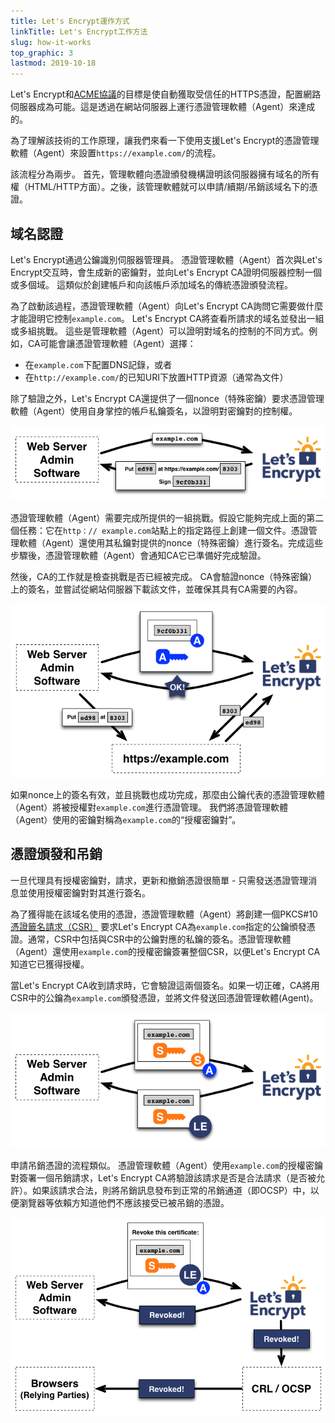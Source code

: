 ```yaml
---
title: Let's Encrypt運作方式
linkTitle: Let's Encrypt工作方法
slug: how-it-works
top_graphic: 3
lastmod: 2019-10-18
---
```


Let's Encrypt和[ACME協議](https://ietf-wg-acme.github.io/acme/)的目標是使自動獲取受信任的HTTPS憑證，配置網路伺服器成為可能。這是透過在網站伺服器上運行憑證管理軟體（Agent）來達成的。

為了理解該技術的工作原理，讓我們來看一下使用支援Let's Encrypt的憑證管理軟體（Agent）來設置`https://example.com/`的流程。

該流程分為兩步。 首先，管理軟體向憑證頒發機構證明該伺服器擁有域名的所有權（HTML/HTTP方面）。之後，該管理軟體就可以申請/續期/吊銷該域名下的憑證。

## 域名認證

Let's Encrypt通過公鑰識別伺服器管理員。 憑證管理軟體（Agent）首次與Let's Encrypt交互時，會生成新的密鑰對，並向Let's Encrypt CA證明伺服器控制一個或多個域。 這類似於創建帳戶和向該帳戶添加域名的傳統憑證頒發流程。

為了啟動該過程，憑證管理軟體（Agent）向Let's Encrypt CA詢問它需要做什麼才能證明它控制`example.com`。 Let's Encrypt CA將查看所請求的域名並發出一組或多組挑戰。 這些是管理軟體（Agent）可以證明對域名的控制的不同方式。例如，CA可能會讓憑證管理軟體（Agent）選擇： 
* 在`example.com`下配置DNS記錄，或者
* 在`http://example.com/`的已知URI下放置HTTP資源（通常為文件）

除了驗證之外，Let's Encrypt CA還提供了一個nonce（特殊密鑰）要求憑證管理軟體（Agent）使用自身掌控的帳戶私鑰簽名，以證明對密鑰對的控制權。

<div class="howitworks-figure">
<img alt="請求挑戰以驗證example.com所有權"
     src="/images/howitworks_challenge.png"/>
</div>

憑證管理軟體（Agent）需要完成所提供的一組挑戰。假設它能夠完成上面的第二個任務：它在`http：// example.com`站點上的指定路徑上創建一個文件。憑證管理軟體（Agent）還使用其私鑰對提供的nonce（特殊密鑰）進行簽名。完成這些步驟後，憑證管理軟體（Agent）會通知CA它已準備好完成驗證。

然後，CA的工作就是檢查挑戰是否已經被完成。 CA會驗證nonce（特殊密鑰）上的簽名，並嘗試從網站伺服器下載該文件，並確保其具有CA需要的內容。

<div class="howitworks-figure">
<img alt="請求代表example.com完成授權"
     src="/images/howitworks_authorization.png"/>
</div>

如果nonce上的簽名有效，並且挑戰也成功完成，那麼由公鑰代表的憑證管理軟體（Agent）將被授權對`example.com`進行憑證管理。 我們將憑證管理軟體（Agent）使用的密鑰對稱為`example.com`的“授權密鑰對”。


## 憑證頒發和吊銷

一旦代理具有授權密鑰對，請求，更新和撤銷憑證很簡單 - 只需發送憑證管理消息並使用授權密鑰對對其進行簽名。

為了獲得能在該域名使用的憑證，憑證管理軟體（Agent）將創建一個PKCS#10[憑證籤名請求（CSR）](https://tools.ietf.org/html/rfc2986) 要求Let's Encrypt CA為`example.com`指定的公鑰頒發憑證。通常，CSR中包括與CSR中的公鑰對應的私鑰的簽名。憑證管理軟體（Agent）還使用`example.com`的授權密鑰簽署整個CSR，以便Let's Encrypt CA知道它已獲得授權。

當Let's Encrypt CA收到請求時，它會驗證這兩個簽名。如果一切正確，CA將用CSR中的公鑰為`example.com`頒發憑證，並將文件發送回憑證管理軟體(Agent)。

<div class="howitworks-figure">
<img alt="為example.com申請憑證"
     src="/images/howitworks_certificate.png"/>
</div>

申請吊銷憑證的流程類似。 憑證管理軟體（Agent）使用`example.com`的授權密鑰對簽署一個吊銷請求，Let's Encrypt CA將驗證該請求是否是合法請求（是否被允許）。如果該請求合法，則將吊銷訊息發布到正常的吊銷通道（即OCSP）中，以便瀏覽器等依賴方知道他們不應該接受已被吊銷的憑證。

<div class="howitworks-figure">
<img alt="申請吊銷example.com的憑證流程"
     src="/images/howitworks_revocation.png"/>
</div>
